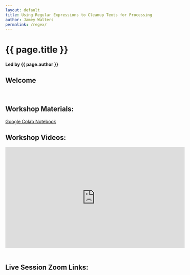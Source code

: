 ```yaml
---
layout: default
title: Using Regular Expressions to Cleanup Texts for Processing
author: Jamey Walters
permalink: /regex/
---
```

# {{ page.title }}
#### Led by {{ page.author }}


## Welcome


&nbsp;    

## Workshop Materials:
[Google Colab Notebook](https://colab.research.google.com/drive/1qO854OMJgOudQtR7hzX2G5eK1rYYaNRI?usp=sharing)
&nbsp;

## Workshop Videos:
<iframe width="560" height="315" src="https://screencast-o-matic.com/watch/crebD3VcMes" frameborder="0"  allowfullscreen></iframe>
&nbsp;


## Live Session Zoom Links: